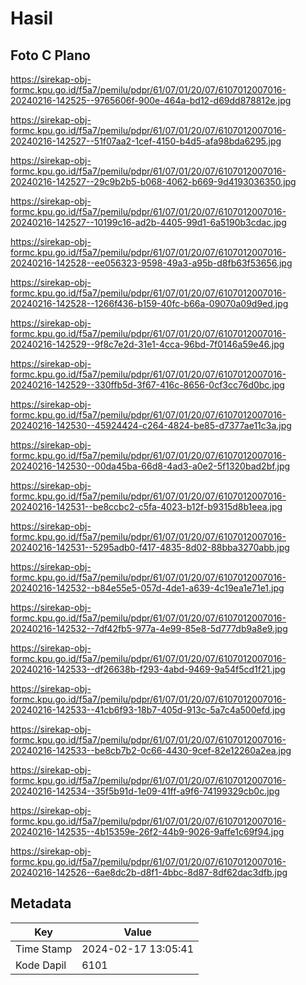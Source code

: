 # Hasil

## Foto C Plano

https://sirekap-obj-formc.kpu.go.id/f5a7/pemilu/pdpr/61/07/01/20/07/6107012007016-20240216-142525--9765606f-900e-464a-bd12-d69dd878812e.jpg

https://sirekap-obj-formc.kpu.go.id/f5a7/pemilu/pdpr/61/07/01/20/07/6107012007016-20240216-142527--51f07aa2-1cef-4150-b4d5-afa98bda6295.jpg

https://sirekap-obj-formc.kpu.go.id/f5a7/pemilu/pdpr/61/07/01/20/07/6107012007016-20240216-142527--29c9b2b5-b068-4062-b669-9d4193036350.jpg

https://sirekap-obj-formc.kpu.go.id/f5a7/pemilu/pdpr/61/07/01/20/07/6107012007016-20240216-142527--10199c16-ad2b-4405-99d1-6a5190b3cdac.jpg

https://sirekap-obj-formc.kpu.go.id/f5a7/pemilu/pdpr/61/07/01/20/07/6107012007016-20240216-142528--ee056323-9598-49a3-a95b-d8fb63f53656.jpg

https://sirekap-obj-formc.kpu.go.id/f5a7/pemilu/pdpr/61/07/01/20/07/6107012007016-20240216-142528--1266f436-b159-40fc-b66a-09070a09d9ed.jpg

https://sirekap-obj-formc.kpu.go.id/f5a7/pemilu/pdpr/61/07/01/20/07/6107012007016-20240216-142529--9f8c7e2d-31e1-4cca-96bd-7f0146a59e46.jpg

https://sirekap-obj-formc.kpu.go.id/f5a7/pemilu/pdpr/61/07/01/20/07/6107012007016-20240216-142529--330ffb5d-3f67-416c-8656-0cf3cc76d0bc.jpg

https://sirekap-obj-formc.kpu.go.id/f5a7/pemilu/pdpr/61/07/01/20/07/6107012007016-20240216-142530--45924424-c264-4824-be85-d7377ae11c3a.jpg

https://sirekap-obj-formc.kpu.go.id/f5a7/pemilu/pdpr/61/07/01/20/07/6107012007016-20240216-142530--00da45ba-66d8-4ad3-a0e2-5f1320bad2bf.jpg

https://sirekap-obj-formc.kpu.go.id/f5a7/pemilu/pdpr/61/07/01/20/07/6107012007016-20240216-142531--be8ccbc2-c5fa-4023-b12f-b9315d8b1eea.jpg

https://sirekap-obj-formc.kpu.go.id/f5a7/pemilu/pdpr/61/07/01/20/07/6107012007016-20240216-142531--5295adb0-f417-4835-8d02-88bba3270abb.jpg

https://sirekap-obj-formc.kpu.go.id/f5a7/pemilu/pdpr/61/07/01/20/07/6107012007016-20240216-142532--b84e55e5-057d-4de1-a639-4c19ea1e71e1.jpg

https://sirekap-obj-formc.kpu.go.id/f5a7/pemilu/pdpr/61/07/01/20/07/6107012007016-20240216-142532--7df42fb5-977a-4e99-85e8-5d777db9a8e9.jpg

https://sirekap-obj-formc.kpu.go.id/f5a7/pemilu/pdpr/61/07/01/20/07/6107012007016-20240216-142533--df26638b-f293-4abd-9469-9a54f5cd1f21.jpg

https://sirekap-obj-formc.kpu.go.id/f5a7/pemilu/pdpr/61/07/01/20/07/6107012007016-20240216-142533--41cb6f93-18b7-405d-913c-5a7c4a500efd.jpg

https://sirekap-obj-formc.kpu.go.id/f5a7/pemilu/pdpr/61/07/01/20/07/6107012007016-20240216-142533--be8cb7b2-0c66-4430-9cef-82e12260a2ea.jpg

https://sirekap-obj-formc.kpu.go.id/f5a7/pemilu/pdpr/61/07/01/20/07/6107012007016-20240216-142534--35f5b91d-1e09-41ff-a9f6-74199329cb0c.jpg

https://sirekap-obj-formc.kpu.go.id/f5a7/pemilu/pdpr/61/07/01/20/07/6107012007016-20240216-142535--4b15359e-26f2-44b9-9026-9affe1c69f94.jpg

https://sirekap-obj-formc.kpu.go.id/f5a7/pemilu/pdpr/61/07/01/20/07/6107012007016-20240216-142526--6ae8dc2b-d8f1-4bbc-8d87-8df62dac3dfb.jpg


## Metadata

| Key        | Value               |
| ---------- | ------------------- |
| Time Stamp | 2024-02-17 13:05:41 |
| Kode Dapil | 6101                |



